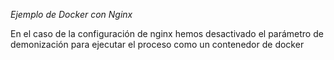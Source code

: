 *Ejemplo de Docker con Nginx*

En el caso de la configuración de nginx hemos desactivado el parámetro de demonización para ejecutar el proceso como un contenedor de docker
